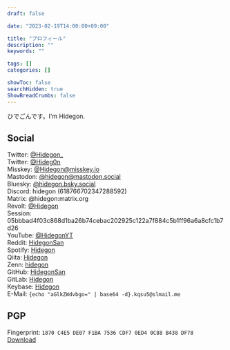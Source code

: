 ```yaml
---
draft: false

date: "2023-02-19T14:00:00+09:00"

title: "プロフィール"
description: ""
keywords: ""

tags: []
categories: []

showToc: false
searchHidden: true
ShowBreadCrumbs: false
---
```



ひでごんです。I'm Hidegon.  

## Social

Twitter: [@Hidegon_](https://x.com/Hidegon_/)  
Twitter: [@Hideg0n](https://x.com/Hideg0n)  
Misskey: [@Hidegon@misskey.io](https://misskey.io/@Hidegon)  
Mastodon: [@hidegon@mastodon.social](https://mastodon.social/@hidegon)  
Bluesky: [@hidegon.bsky.social](https://bsky.app/profile/hidegon.bsky.social)  
Discord: hidegon (618766702347288592)  
Matrix: @hidegon:matrix.org  
Revolt: [@Hidegon](https://app.revolt.chat/)  
Session: 05bbbad4f03c868d1ba26b74cebac202925c122a7f884c5b1ff96a6a8cfc1b7d26  
YouTube: [@HidegonYT](https://www.youtube.com/@HidegonYT/)  
Reddit: [HidegonSan](https://www.reddit.com/user/HidegonSan/)  
Spotify: [Hidegon](https://open.spotify.com/user/312m2kslahts4mrwtyfmp7oabdo4)  
Qiita: [Hidegon](https://qiita.com/Hidegon)  
Zenn: [hidegon](https://zenn.dev/hidegon)  
GitHub: [HidegonSan](https://github.com/HidegonSan/)  
GitLab: [Hidegon](https://gitlab.com/Hidegon/)  
Keybase: [Hidegon](https://keybase.io/hidegon)  
E-Mail: `{echo "aGlkZWdvbgo=" | base64 -d}.kqsu5@slmail.me`  

## PGP

Fingerprint: `1870 C4E5 DE07 F1BA 7536 CDF7 0ED4 0C88 B438 DF78`  
[Download](https://github.com/hidegonsan.gpg)  
